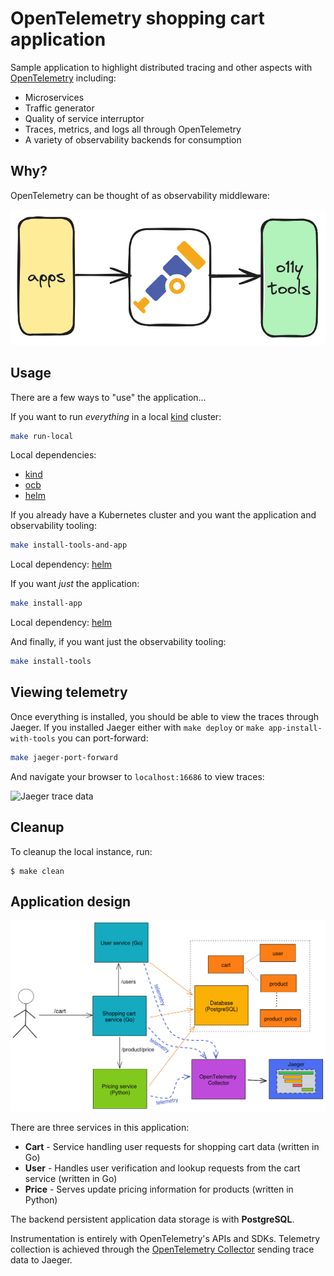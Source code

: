 # OpenTelemetry shopping cart application

Sample application to highlight distributed tracing and other aspects with [OpenTelemetry](https://opentelemetry.io/) including:

* Microservices
* Traffic generator
* Quality of service interruptor
* Traces, metrics, and logs all through OpenTelemetry
* A variety of observability backends for consumption

## Why?

OpenTelemetry can be thought of as observability middleware:

![Middleware](./images/why_overview.png)

## Usage

There are a few ways to "use" the application...

If you want to run _everything_ in a local [kind](https://kind.sigs.k8s.io/) cluster:

```bash
make run-local
```

Local dependencies:

* [kind](https://kind.sigs.k8s.io/)
* [ocb](https://opentelemetry.io/docs/collector/custom-collector/)
* [helm](https://helm.sh/docs/intro/install/)

If you already have a Kubernetes cluster and you want the application and observability tooling:

```bash
make install-tools-and-app
```

Local dependency: [helm](https://helm.sh/docs/intro/install/)

If you want _just_ the application:

```bash
make install-app
```

Local dependency: [helm](https://helm.sh/docs/intro/install/)

And finally, if you want just the observability tooling:

```bash
make install-tools
```

## Viewing telemetry

Once everything is installed, you should be able to view the traces through Jaeger. If you installed Jaeger either with `make deploy` or `make app-install-with-tools` you can port-forward:

```bash
make jaeger-port-forward
```

And navigate your browser to `localhost:16686` to view traces:

![Jaeger trace data](./images/otel-shopping-cart-jaeger-trace.png)

## Cleanup

To cleanup the local instance, run:

```
$ make clean
```

## Application design

![Application design](./images/otel-shopping-cart-design.png)

There are three services in this application:

* **Cart** - Service handling user requests for shopping cart data (written in Go)
* **User** - Handles user verification and lookup requests from the cart service (written in Go)
* **Price** - Serves update pricing information for products (written in Python)

The backend persistent application data storage is with **PostgreSQL**.

Instrumentation is entirely with OpenTelemetry's APIs and SDKs. Telemetry collection is achieved through the [OpenTelemetry Collector](https://github.com/open-telemetry/opentelemetry-collector) sending trace data to Jaeger.
